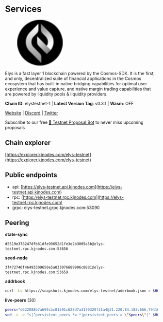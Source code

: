 # Services

<figure><img src="https://raw.githubusercontent.com/kj89/cosmos-images/main/logos/elys.png" width="150" alt=""><figcaption></figcaption></figure>

Elys is a fast layer 1 blockchain powered by the Cosmos-SDK.  It is the first, and only, decentralized suite of financial  applications in the Cosmos ecosystem that has built-in native  bridging capabilities for optimal user experience and value  capture, and native margin trading capabilities that are  powered by liquidity pools & liquidity providers.

**Chain ID**: elystestnet-1 | **Latest Version Tag**: v0.3.1 | **Wasm**: OFF

[Website](https://elys.network) | [Discord](https://discord.gg/R9Gr6Vh7vC) | [Twitter](https://twitter.com/elys_network)



Subscribe to our free [🤖 Testnet Proposal Bot](https://t.me/kjnodes_testnet_proposal_bot) to never miss upcoming proposals


## Chain explorer
[https://explorer.kjnodes.com/elys-testnet](https://explorer.kjnodes.com/elys-testnet)

## Public endpoints

* api: [https://elys-testnet.api.kjnodes.com](https://elys-testnet.api.kjnodes.com)
* rpc: [https://elys-testnet.rpc.kjnodes.com](https://elys-testnet.rpc.kjnodes.com)
* grpc: elys-testnet.grpc.kjnodes.com:53090

## Peering

**state-sync**

```text
d5519e378247dfb61dfe90652d1fe3e2b3005a5b@elys-testnet.rpc.kjnodes.com:53656
```

**seed-node**

```text
3f472746f46493309650e5a033076689996c8881@elys-testnet.rpc.kjnodes.com:53659
```

**addrbook**
```bash
curl -Ls https://snapshots.kjnodes.com/elys-testnet/addrbook.json > $HOME/.elys/config/addrbook.json
```

**live-peers** (30)
```bash
peers="d622088b7a699cbc01591c628d7a3170329f31a4@31.220.84.183:656,79416b9dc2114b8246bf73aab6540bc55669a533@154.53.57.227:26656,251f826b85750df574eb7dbca1bd1ce7067b13bf@15.235.203.43:21956,fec2dfd0a7e0e174e90755eb60c750f5ccc43b40@199.175.98.115:53656,fed5ba77a69a4e75f44588f794999e9ca0c6b440@45.67.217.22:21956,15263a87a09f90ba71d35cbddf17ff5178e9b133@65.21.225.10:40656,85f34862d3195daaeb6853369bd0439ed1804e8a@159.89.27.173:21956,cdf9ae8529aa00e6e6703b28f3dcfdd37e07b27c@37.187.154.66:26656,d986a31287d999efa5f7962d363cec25de6c45e0@65.21.134.243:26675,ae22b82b1dc34fa0b1a64854168692310f562136@198.27.74.140:26656,5c2a752c9b1952dbed075c56c600c3a79b58c395@178.211.139.77:27296,3f30f68cb08e4dae5dd76c5ce77e6e1a15084346@212.95.51.215:56656,147683d8ae2c34281fc73d6a9f6cedd5f28a15ed@185.216.203.176:21956,b311e76cf8f66f52d144e1640471d49845c71ff9@108.175.1.36:21956,587e0c84a487b2e0782e5d9b80ded838db9512b9@78.110.161.68:26656,0ea4e8352215aad85ff33a20a3bf4acf49070662@64.226.117.34:21956,8aa0021c45a64f736e2192f5e520c768bc9fbae2@164.90.208.52:26656,b06c8ad5bb82d577acd0060242e225980db88377@65.108.225.70:26656,1cd3163afca4ad48949afdf6f18133fd3181e303@65.108.40.46:57656,a82ae55cc1d96af39977175624537c17f6a70995@137.184.184.159:21956,04fe647234dc6f180783ded240ac4d023f5bfe55@170.64.174.128:21956,f29fe386022c463b3945955efe2b753e3bcad9a9@45.151.122.202:26656,89c4d6fa66c4e4517742e564cd6ba1532496fd43@65.108.108.52:32656,f64d9f82cc0ed53377d362fc648b959f6aa426dd@75.119.154.0:21956,f6480d5563172e7de0b97b666c4d503d7c4daae8@94.130.225.23:26656,00c65e06302fb35a1064d9aa4e528aaf98925aa8@65.108.105.48:22056,e4b07652c318b08357e5796431982169789ce2c5@159.65.32.10:21956,78aa6b222ae1f619bef03a9d98cb958dfcccc3a8@46.4.5.45:22056,1092d9a9508053d6936661ebc5708d0d8d360e3e@193.26.159.34:10656,a346d8325a9c3cd40e32236eb6de031d1a2d895e@95.217.107.96:26156"
sed -i -e "s|^persistent_peers *=.*|persistent_peers = \"$peers\"|" $HOME/.elys/config/config.toml
```
